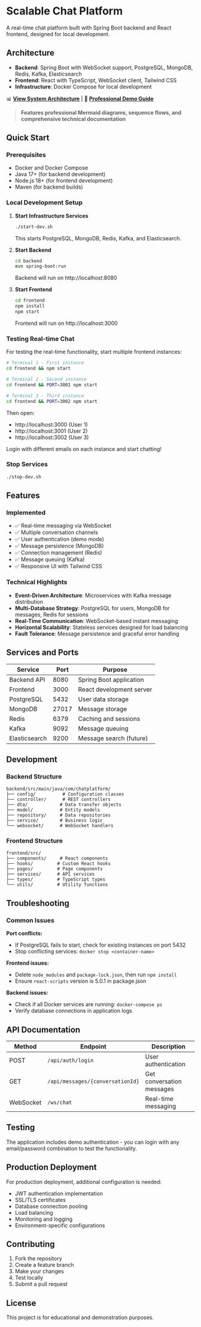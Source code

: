 # Scalable Chat Platform

A real-time chat platform built with Spring Boot backend and React frontend, designed for local development.

## Architecture

- **Backend**: Spring Boot with WebSocket support, PostgreSQL, MongoDB, Redis, Kafka, Elasticsearch
- **Frontend**: React with TypeScript, WebSocket client, Tailwind CSS
- **Infrastructure**: Docker Compose for local development

📊 **[View System Architecture](docs/ARCHITECTURE.md)** | 🎯 **[Professional Demo Guide](docs/DEMO.md)**

> **Features professional Mermaid diagrams, sequence flows, and comprehensive technical documentation**

## Quick Start

### Prerequisites

- Docker and Docker Compose
- Java 17+ (for backend development)
- Node.js 18+ (for frontend development)
- Maven (for backend builds)

### Local Development Setup

1. **Start Infrastructure Services**
   ```bash
   ./start-dev.sh
   ```
   This starts PostgreSQL, MongoDB, Redis, Kafka, and Elasticsearch.

2. **Start Backend**
   ```bash
   cd backend
   mvn spring-boot:run
   ```
   Backend will run on http://localhost:8080

3. **Start Frontend**
   ```bash
   cd frontend
   npm install
   npm start
   ```
   Frontend will run on http://localhost:3000

### Testing Real-time Chat

For testing the real-time functionality, start multiple frontend instances:

```bash
# Terminal 1 - First instance
cd frontend && npm start

# Terminal 2 - Second instance  
cd frontend && PORT=3001 npm start

# Terminal 3 - Third instance
cd frontend && PORT=3002 npm start
```

Then open:
- http://localhost:3000 (User 1)
- http://localhost:3001 (User 2) 
- http://localhost:3002 (User 3)

Login with different emails on each instance and start chatting!

### Stop Services

```bash
./stop-dev.sh
```

## Features

### Implemented
- ✅ Real-time messaging via WebSocket
- ✅ Multiple conversation channels
- ✅ User authentication (demo mode)
- ✅ Message persistence (MongoDB)
- ✅ Connection management (Redis)
- ✅ Message queuing (Kafka)
- ✅ Responsive UI with Tailwind CSS

### Technical Highlights
- **Event-Driven Architecture**: Microservices with Kafka message distribution
- **Multi-Database Strategy**: PostgreSQL for users, MongoDB for messages, Redis for sessions
- **Real-Time Communication**: WebSocket-based instant messaging
- **Horizontal Scalability**: Stateless services designed for load balancing
- **Fault Tolerance**: Message persistence and graceful error handling

## Services and Ports

| Service | Port | Purpose |
|---------|------|---------|
| Backend API | 8080 | Spring Boot application |
| Frontend | 3000 | React development server |
| PostgreSQL | 5432 | User data storage |
| MongoDB | 27017 | Message storage |
| Redis | 6379 | Caching and sessions |
| Kafka | 9092 | Message queuing |
| Elasticsearch | 9200 | Message search (future) |

## Development

### Backend Structure
```
backend/src/main/java/com/chatplatform/
├── config/          # Configuration classes
├── controller/      # REST controllers
├── dto/            # Data transfer objects
├── model/          # Entity models
├── repository/     # Data repositories
├── service/        # Business logic
└── websocket/      # WebSocket handlers
```

### Frontend Structure
```
frontend/src/
├── components/     # React components
├── hooks/         # Custom React hooks
├── pages/         # Page components
├── services/      # API services
├── types/         # TypeScript types
└── utils/         # Utility functions
```

## Troubleshooting

### Common Issues

**Port conflicts:**
- If PostgreSQL fails to start, check for existing instances on port 5432
- Stop conflicting services: `docker stop <container-name>`

**Frontend issues:**
- Delete `node_modules` and `package-lock.json`, then run `npm install`
- Ensure `react-scripts` version is 5.0.1 in package.json

**Backend issues:**
- Check if all Docker services are running: `docker-compose ps`
- Verify database connections in application logs

## API Documentation

| Method | Endpoint | Description |
|--------|----------|-------------|
| POST | `/api/auth/login` | User authentication |
| GET | `/api/messages/{conversationId}` | Get conversation messages |
| WebSocket | `/ws/chat` | Real-time messaging |

## Testing

The application includes demo authentication - you can login with any email/password combination to test the functionality.

## Production Deployment

For production deployment, additional configuration is needed:
- JWT authentication implementation
- SSL/TLS certificates
- Database connection pooling
- Load balancing
- Monitoring and logging
- Environment-specific configurations

## Contributing

1. Fork the repository
2. Create a feature branch
3. Make your changes
4. Test locally
5. Submit a pull request

## License

This project is for educational and demonstration purposes.